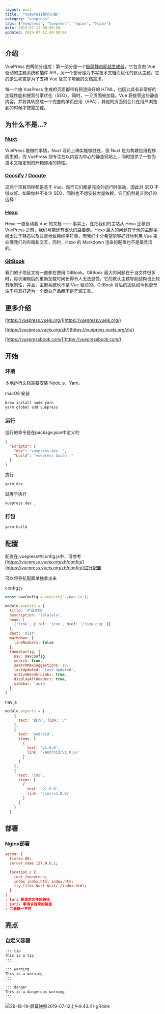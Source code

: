 ```yaml
---
layout: post
title:  "Vuepress踩坑小结"
category: "vuepress"
tags: ["vuepress", "Vuepress", "nginx", "Nginx"]
date: 2019-07-12 00:00:00
updated: 2019-07-12 00:00:00
---
```


## 介绍

VuePress 由两部分组成：第一部分是一个[极简静态网站生成器](https://github.com/vuejs/vuepress/tree/master/packages/%40vuepress/core)，它包含由 Vue 驱动的主题系统和插件 API，另一个部分是为书写技术文档而优化的默认主题，它的诞生初衷是为了支持 Vue 及其子项目的文档需求。

<!-- more -->

每一个由 VuePress 生成的页面都带有预渲染好的 HTML，也因此具有非常好的加载性能和搜索引擎优化（SEO）。同时，一旦页面被加载，Vue 将接管这些静态内容，并将其转换成一个完整的单页应用（SPA），其他的页面则会只在用户浏览到的时候才按需加载。

## 为什么不是...?

### [Nuxt](https://nuxtjs.org/)

VuePress 能做的事情，Nuxt 理论上确实能够胜任，但 Nuxt 是为构建应用程序而生的，而 VuePress 则专注在以内容为中心的静态网站上，同时提供了一些为技术文档定制的开箱即用的特性。

### [Docsify](https://docsify.js.org/) / [Docute](https://docute.org/)

这两个项目同样都是基于 Vue，然而它们都是完全的运行时驱动，因此对 SEO 不够友好。如果你并不关注 SEO，同时也不想安装大量依赖，它们仍然是非常好的选择！

### [Hexo](https://hexo.io/)

Hexo 一直驱动着 Vue 的文档 —— 事实上，在把我们的主站从 Hexo 迁移到 VuePress 之前，我们可能还有很长的路要走。Hexo 最大的问题在于他的主题系统太过于静态以及过度地依赖纯字符串，而我们十分希望能够好好地利用 Vue 来处理我们的布局和交互，同时，Hexo 的 Markdown 渲染的配置也不是最灵活的。

### [GitBook](https://www.gitbook.com/)

我们的子项目文档一直都在使用 GitBook。GitBook 最大的问题在于当文件很多时，每次编辑后的重新加载时间长得令人无法忍受。它的默认主题导航结构也比较有限制性，并且，主题系统也不是 Vue 驱动的。GitBook 背后的团队如今也更专注于将其打造为一个商业产品而不是开源工具。

## 更多介绍

[https://vuepress.vuejs.org/](https://vuepress.vuejs.org/)

[https://vuepress.vuejs.org/zh/](https://vuepress.vuejs.org/zh/)

[https://vuepressbook.com/](https://vuepressbook.com/)

## 开始

### 环境

本地运行文档需要安装 Node.js、Yarn。

macOS 安装 

```sh
brew install node yarn
yarn global add vuepress
```

### 运行

运行的命令是在package.json中定义的

```json
{
  "scripts": {
    "dev": "vuepress dev .",
    "build": "vuepress build ."
  }
}
```

执行

```sh
yarn dev
```

就等于执行

```
vuepress dev .
```

### 打包

```sh
yarn build
```

## 配置

配置在.vuepress中config.js中，可参考[https://vuepress.vuejs.org/zh/config/](https://vuepress.vuejs.org/zh/config/)进行配置

可以将导航配置单独拿出来

config.js

```js
const navConfig = require('./nav.js');

module.exports = {
  title: '产品文档',
  description: 'lalalala',
  head: [
    ['link', { rel: 'icon', href: '/logo.png' }]
  ],
  dest: 'dist',
  markdown: {
    lineNumbers: false
  },
  themeConfig: {
    nav: navConfig,
    search: true,
    searchMaxSuggestions: 10,
    lastUpdated: 'Last Updated',
    activeHeaderLinks: true,
    displayAllHeaders: true,
    sidebar: 'auto'
  }
}
```

nav.js

```js
module.exports = [
    {
      text: '首页', link: '/'
    },
    {
      text: 'Android', 
      items: [
        {
          text: 'v1.0.0',
          link: '/android/v1.0.0/'
        }
      ]
    },
    {
      text: 'iOS', 
      items: [
        {
          text: 'v1.0.0',
          link: '/ios/v1.0.0/'
        }
      ]
    }
  ]
```

## 部署

### Nginx部署

```conf
server {
  listen 80;
  server_name 127.0.0.1;

  location / {
    root /vuepress;
    index index.html index.htm;
    try_files $uri $uri/ /index.html;
  }
}
; $uri 是请求文件的路径
; $uri/ 事请求目录的路径
; 二者缺一不可
```

## 亮点

### 自定义容器

```md
::: tip
This is a tip
:::

::: warning
This is a warning
:::

::: danger
This is a dangerous warning
:::
```

![29-18-18-屏幕快照2019-07-12上午9.43.41-gR4ink](https://up-img.yonghong.tech/pic/2021/07/29-18-18-%E5%B1%8F%E5%B9%95%E5%BF%AB%E7%85%A7%202019-07-12%20%E4%B8%8A%E5%8D%889.43.41-gR4ink.png)